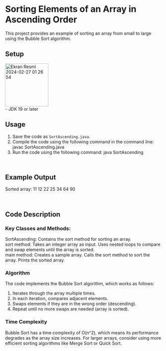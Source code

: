 # Sorting Elements of an Array in Ascending Order

This project provides an example of sorting an array from small to large using the Bubble Sort algorithm.
<br>

## Setup

<img width="139" alt="Ekran Resmi 2024-02-27 01 26 54" src="https://github.com/gokcenuryilmaz/SortTheElementsOfAnArrayInAscendingOrder/assets/128600199/e6f90668-f18b-4923-9c25-eb5b0b3e592d">
<br>
- JDK 19 or later

<br>

## Usage

1. Save the code as `SortAscending.java`.
2. Compile the code using the following command in the command line: javac SortAscending.java
3. Run the code using the following command: java SortAscending
<br>

## Example Output

Sorted array:
11 12 22 25 34 64 90

<br>

## Code Description
### Key Classes and Methods:
SortAscending: Contains the sort method for sorting an array.
<br>
sort method:
Takes an integer array as input.
Uses nested loops to compare and swap elements until the array is sorted.
<br>
main method:
Creates a sample array.
Calls the sort method to sort the array.
Prints the sorted array.
<br>
### Algorithm
The code implements the Bubble Sort algorithm, which works as follows: <br>
1. Iterates through the array multiple times. <br>
2. In each iteration, compares adjacent elements. <br>
3. Swaps elements if they are in the wrong order (descending). <br>
4. Repeat until no more swaps are needed (array is sorted). <br>

### Time Complexity

Bubble Sort has a time complexity of O(n^2), which means its performance degrades as the array size increases. For larger arrays, consider using more efficient sorting algorithms like Merge Sort or Quick Sort.
